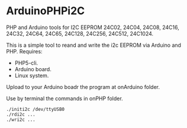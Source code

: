 # ArduinoPHPi2C
PHP and Arduino tools for I2C EEPROM 24C02, 24C04, 24C08, 24C16, 24C32, 24C64, 24C65, 24C128, 24C256, 24C512, 24C1024.

This is a simple tool to reand and write the i2c EEPROM via Arduino and PHP.
Requires:
* PHP5-cli.
* Arduino board.
* Linux system.

Upload to your Arduino boadr the program at onArduino folder.

Use by terminal the commands in onPHP folder.

```
./initi2c /dev/ttyUSB0
./rdi2c ...
./wri2c ...
```

